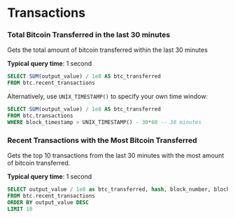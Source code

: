 # Transactions

### Total Bitcoin Transferred in the last 30 minutes

Gets the total amount of bitcoin transferred within the last 30 minutes

**Typical query time**: 1 second

```sql
SELECT SUM(output_value) / 1e8 AS btc_transferred 
FROM btc.recent_transactions
```

Alternatively, use `UNIX_TIMESTAMP()` to specify your own time window:

```sql
SELECT SUM(output_value) / 1e8 AS btc_transferred 
FROM btc.transactions
WHERE block_timestamp > UNIX_TIMESTAMP() - 30*60 -- 30 minutes
```

### Recent Transactions with the Most Bitcoin Transferred

Gets the top 10 transactions from the last 30 minutes with the most amount of bitcoin transferred.

**Typical query time**: 1 second

```sql
SELECT output_value / 1e8 as btc_transferred, hash, block_number, block_timestamp, input_count, output_count, input_value, output_value, fee
FROM btc.recent_transactions
ORDER BY output_value DESC
LIMIT 10
```
